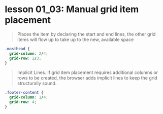 # lesson 01_03: Manual grid item placement
> Places the item by declaring the start and end lines, the other grid items will flow up to take up to the new, available space

```CSS
.masthead {
  grid-column: 2/4;
  grid-row: 2/3;
}
```
> Implicit Lines. If grid item placement requires additional columns or rows to be created, the browser adds implicit lines to keep the grid structurally sound.
```CSS
.footer-content {
  grid-column: 1/4;
  grid-row: 4;
}
```